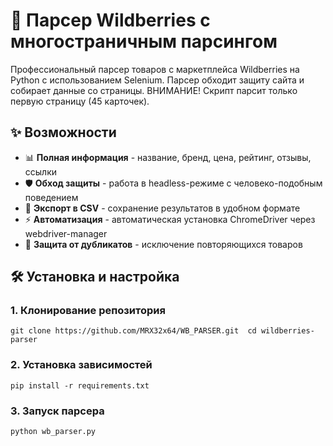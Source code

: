 # 🚀 Парсер Wildberries с многостраничным парсингом

Профессиональный парсер товаров с маркетплейса Wildberries на Python с использованием Selenium. Парсер обходит защиту сайта и собирает данные со страницы. ВНИМАНИЕ! Скрипт парсит только первую страницу (45 карточек).

## ✨ Возможности

- 📊 **Полная информация** - название, бренд, цена, рейтинг, отзывы, ссылки
- 🛡️ **Обход защиты** - работа в headless-режиме с человеко-подобным поведением
- 💾 **Экспорт в CSV** - сохранение результатов в удобном формате
- ⚡ **Автоматизация** - автоматическая установка ChromeDriver через webdriver-manager
- 🚫 **Защита от дубликатов** - исключение повторяющихся товаров

## 🛠 Установка и настройка

### 1. Клонирование репозитория

`git clone https://github.com/MRX32x64/WB_PARSER.git  cd wildberries-parser`

### 2. Установка зависимостей

`pip install -r requirements.txt`

### 3. Запуск парсера

`python wb_parser.py`
